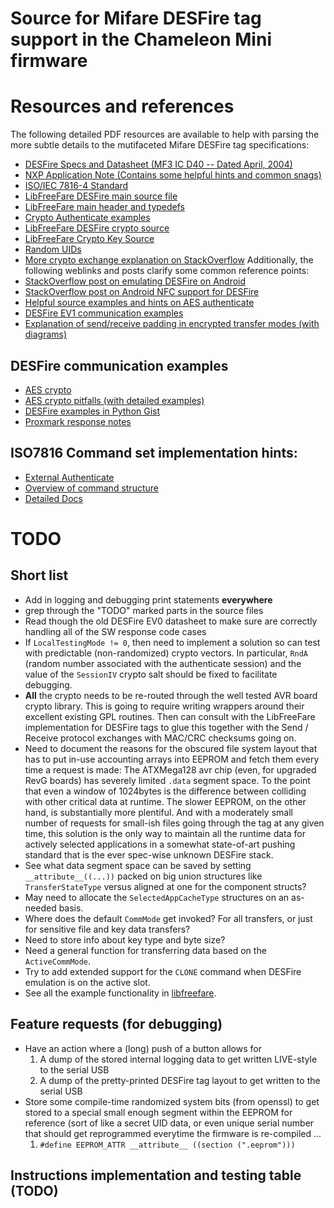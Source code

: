 # Source for Mifare DESFire tag support in the Chameleon Mini firmware

# Resources and references 

The following detailed PDF resources are available to help with parsing the more subtle details 
to the mutifaceted Mifare DESFire tag specifications:
* [DESFire Specs and Datasheet (MF3 IC D40 -- Dated April, 2004)](https://web.archive.org/web/20170201031920/http://neteril.org/files/M075031_desfire.pdf)
* [NXP Application Note (Contains some helpful hints and common snags)](https://www.nxp.com/docs/en/application-note/AN4453.pdf)
* [ISO/IEC 7816-4 Standard](http://www.unsads.com/specs/ISO/7816/ISO7816-4.pdf)
* [LibFreeFare DESFire main source file](https://github.com/nfc-tools/libfreefare/blob/5459806659d5f6aa0e7705b88c48775ea6c861a6/libfreefare/mifare_desfire.c)
* [LibFreeFare main header and typedefs](https://github.com/nfc-tools/libfreefare/blob/5459806659d5f6aa0e7705b88c48775ea6c861a6/libfreefare/freefare.h)
* [Crypto Authenticate examples](https://hack.cert.pl/files/desfire-9f122c71e0057d4f747d2ee295b0f5f6eef8ac32.html)
* [LibFreeFare DESFire crypto source](https://github.com/nfc-tools/libfreefare/blob/5459806659d5f6aa0e7705b88c48775ea6c861a6/libfreefare/mifare_desfire_crypto.c)
* [LibFreeFare Crypto Key Source](https://github.com/nfc-tools/libfreefare/blob/5459806659d5f6aa0e7705b88c48775ea6c861a6/libfreefare/mifare_desfire_key.c)
* [Random UIDs](https://stackoverflow.com/questions/29819356/apdu-for-getting-uid-from-mifare-desfire)
* [More crypto exchange explanation on StackOverflow](https://stackoverflow.com/questions/38283998/desfire-ev1-communication-examples) 
Additionally, the following weblinks and posts clarify some common reference points:
* [StackOverflow post on emulating DESFire on Android](https://stackoverflow.com/a/20068329)
* [StackOverflow post on Android NFC support for DESFire](https://stackoverflow.com/a/26775311)
* [Helpful source examples and hints on AES authenticate](https://www.linkedin.com/pulse/mifare-desfire-introduction-david-coelho)
* [DESFire EV1 communication examples](https://stackoverflow.com/questions/38283998/desfire-ev1-communication-examples)
* [Explanation of send/receive padding in encrypted transfer modes (with diagrams)](https://github.com/nceruchalu/easypay/blob/master/mifare/mifare_crypto.c#L707)

## DESFire communication examples

* [AES crypto](https://stackoverflow.com/questions/38283998/desfire-ev1-communication-examples)
* [AES crypto pitfalls (with detailed examples)](https://hack.cert.pl/files/desfire-9f122c71e0057d4f747d2ee295b0f5f6eef8ac32.html)
* [DESFire examples in Python Gist](https://gist.github.com/dev-zzo/87e0947f3ca0bb6d6baf78dd4d0ecb9c) 
* [Proxmark response notes](https://github.com/zhovner/proxmark3-1/blob/master/common/protocols.h)

## ISO7816 Command set implementation hints:

* [External Authenticate](https://stackoverflow.com/questions/34425494/external-authentication-in-desfire-card-with-iso-7816-4-apdus)
* [Overview of command structure](https://www.informit.com/articles/article.aspx?p=29265&seqNum=6)
* [Detailed Docs](https://cardwerk.com/smart-card-standard-iso7816-4-section-6-basic-interindustry-commands/)

# TODO

## Short list 

* Add in logging and debugging print statements **everywhere** 
* grep through the "TODO" marked parts in the source files 
* Read though the old DESFire EV0 datasheet to make sure are correctly handling all of the SW response code cases 
* If ``LocalTestingMode != 0``, then need to implement a solution so can test with predictable 
  (non-randomized) crypto vectors. In particular, ``RndA`` (random number associated with the authenticate 
  session) and the value of the ``SessionIV`` crypto salt should be fixed to facilitate debugging.
* **All** the crypto needs to be re-routed through the well tested AVR board crypto library. 
  This is going to require writing wrappers around their excellent existing GPL routines. 
  Then can consult with the LibFreeFare implementation for DESFire tags to glue this together with the 
  Send / Receive protocol exchanges with MAC/CRC checksums going on.
* Need to document the reasons for the obscured file system layout that has to 
  put in-use accounting arrays into EEPROM and fetch them every time a request is made: 
  The ATXMega128 avr chip (even, for upgraded RevG boards) has severely limited ``.data`` segment 
  space. To the point that even a window of 1024bytes is the difference between colliding with other 
  critical data at runtime. The slower EEPROM, on the other hand, is substantially more plentiful. 
  And with a moderately small number of requests for small-ish files going through the tag at 
  any given time, this solution is the only way to maintain all the runtime data for actively selected 
  applications in a somewhat state-of-art pushing standard that is the ever spec-wise unknown DESFire stack. 
* See what data segment space can be saved by setting ``__attribute__((...))`` packed on big union 
  structures like ``TransferStateType`` versus aligned at one for the component structs?
* May need to allocate the ``SelectedAppCacheType`` structures on an as-needed basis.
* Where does the default ``CommMode`` get invoked? For all transfers, or just 
  for sensitive file and key data transfers? 
* Need to store info about key type and byte size? 
* Need a general function for transferring data based on the ``ActiveCommMode``.
* Try to add extended support for the ``CLONE`` command when DESFire emulation is on the 
  active slot.
* See all the example functionality in [libfreefare](https://github.com/nfc-tools/libfreefare/tree/master/examples).

## Feature requests (for debugging) 
* Have an action where a (long) push of a button allows for 
     1. A dump of the stored internal logging data to get written LIVE-style to the serial USB 
     2. A dump of the pretty-printed DESFire tag layout to get written to the serial USB 
* Store some compile-time randomized system bits (from openssl) to get stored to a special 
  small enough segment within the EEPROM for reference (sort of like a secret UID data, or even 
  unique serial number that should get reprogrammed everytime the firmware is re-compiled ... 
  1. ``#define EEPROM_ATTR __attribute__ ((section (".eeprom")))``

## Instructions implementation and testing table (TODO)
